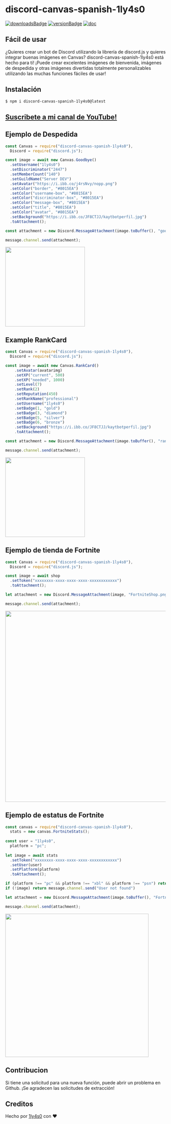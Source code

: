 # discord-canvas-spanish-1ly4s0

[![downloadsBadge](https://img.shields.io/npm/dt/discord-canvas-spanish-1ly4s0?style=for-the-badge)](https://npmjs.com/discord-canvas-spanish)
[![versionBadge](https://img.shields.io/npm/v/discord-canvas-spanish-1ly4s0?style=for-the-badge)](https://npmjs.com/discord-canvas-spanish)
[![doc](https://img.shields.io/badge/Documentation-Click%20here-blue?style=for-the-badge)](https://www.discord-canvas-spanish.net)

## Fácil de usar

¿Quieres crear un bot de Discord utilizando la librería de discord.js y quieres integrar buenas imágenes en Canvas? discord-canvas-spanish-1ly4s0 está hecho para ti! ¡Puede crear excelentes imágenes de bienvenida, imágenes de despedida y otras imágenes divertidas totalmente personalizables utilizando las muchas funciones fáciles de usar!

## Instalación

```bash
$ npm i discord-canvas-spanish-1ly4s0@latest
```

## [Suscribete a mi canal de YouTube!](https://www.youtube.com/c/tecnobros)

## Ejemplo de Despedida

```js
const Canvas = require("discord-canvas-spanish-1ly4s0"),
  Discord = require("discord.js");

const image = await new Canvas.Goodbye()
  .setUsername("1ly4s0")
  .setDiscriminator("2447")
  .setMemberCount("140")
  .setGuildName("Server DEV")
  .setAvatar("https://i.ibb.co/j4rsNvy/nopp.png")
  .setColor("border", "#8015EA")
  .setColor("username-box", "#8015EA")
  .setColor("discriminator-box", "#8015EA")
  .setColor("message-box", "#8015EA")
  .setColor("title", "#8015EA")
  .setColor("avatar", "#8015EA")
  .setBackground("https://i.ibb.co/JF8CTJJ/kaytbotperfil.jpg")
  .toAttachment();

const attachment = new Discord.MessageAttachment(image.toBuffer(), "goodbye-image.png");

message.channel.send(attachment);
```

<img src="https://cdn.discordapp.com/attachments/1032336181817528330/1044640222249504788/goodbye-image.png" height="250"></img>

## Example RankCard

```js
const Canvas = require("discord-canvas-spanish-1ly4s0"),
  Discord = require("discord.js");

const image = await new Canvas.RankCard()
    .setAvatar(avatarimg)
    .setXP("current", 500)
    .setXP("needed", 1000)
    .setLevel(7)
    .setRank(2)
    .setReputation(450)
    .setRankName("professional")
    .setUsername("1ly4s0")
    .setBadge(1, "gold")
    .setBadge(3, "diamond")
    .setBadge(5, "silver")
    .setBadge(6, "bronze")
    .setBackground("https://i.ibb.co/JF8CTJJ/kaytbotperfil.jpg")
    .toAttachment();

const attachment = new Discord.MessageAttachment(image.toBuffer(), "rank-card.png");

message.channel.send(attachment);
```

<img src="https://cdn.discordapp.com/attachments/1032336181817528330/1044640545370292306/rank-card.png" height="250"></img>

## Ejemplo de tienda de Fortnite

```js
const Canvas = require("discord-canvas-spanish-1ly4s0"),
  Discord = require("discord.js");

const image = await shop
  .setToken("xxxxxxxx-xxxx-xxxx-xxxx-xxxxxxxxxxxx")
  .toAttachment();

let attachment = new Discord.MessageAttachment(image, "FortniteShop.png");

message.channel.send(attachment);
```

<img src="https://i.imgur.com/3qO81V8.jpg" height="600"></img>

## Ejemplo de estatus de Fortnite

```js
const canvas = require("discord-canvas-spanish-1ly4s0"),
  stats = new canvas.FortniteStats();
  
const user = "1ly4s0",
  platform = "pc";
  
let image = await stats
  .setToken("xxxxxxxx-xxxx-xxxx-xxxx-xxxxxxxxxxxx")
  .setUser(user)
  .setPlatform(platform)
  .toAttachment();

if (platform !== "pc" && platform !== "xbl" && platform !== "psn") return message.channel.send("Please enter a valid platform")
if (!image) return message.channel.send("User not found")

let attachment = new Discord.MessageAttachment(image.toBuffer(), "FortniteStats.png");

message.channel.send(attachment);
```

<img src="https://i.imgur.com/xqnabX5.png" height="450"></img>

## Contribucion

Si tiene una solicitud para una nueva función, puede abrir un problema en Github. ¡Se agradecen las solicitudes de extracción!

## Creditos

Hecho por [1ly4s0](https://github.com/1ly4s0) con ❤️  

